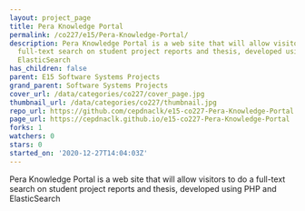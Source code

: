 ```yaml
---
layout: project_page
title: Pera Knowledge Portal
permalink: /co227/e15/Pera-Knowledge-Portal/
description: Pera Knowledge Portal is a web site that will allow visitors to do a
  full-text search on student project reports and thesis, developed using PHP and
  ElasticSearch
has_children: false
parent: E15 Software Systems Projects
grand_parent: Software Systems Projects
cover_url: /data/categories/co227/cover_page.jpg
thumbnail_url: /data/categories/co227/thumbnail.jpg
repo_url: https://github.com/cepdnaclk/e15-co227-Pera-Knowledge-Portal
page_url: https://cepdnaclk.github.io/e15-co227-Pera-Knowledge-Portal
forks: 1
watchers: 0
stars: 0
started_on: '2020-12-27T14:04:03Z'
---
```


Pera Knowledge Portal is a web site that will allow visitors to do a full-text search on student project reports and thesis, developed using PHP and ElasticSearch